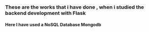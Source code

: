 <h3>These are the works that i have done , when i studied the backend development with Flask</h3>
<h4>Here I have used a NoSQL Database Mongodb</h4>
